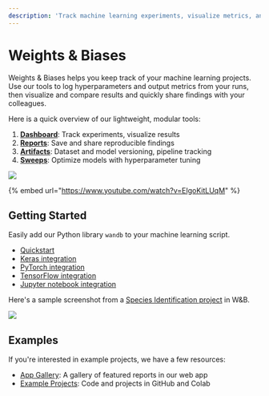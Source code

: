 ```yaml
---
description: 'Track machine learning experiments, visualize metrics, and share results'
---
```


# Weights & Biases

Weights & Biases helps you keep track of your machine learning projects. Use our tools to log hyperparameters and output metrics from your runs, then visualize and compare results and quickly share findings with your colleagues. 

Here is a quick overview of our lightweight, modular tools:

1. [**Dashboard**](app/): Track experiments, visualize results
2. [**Reports**](reports.md): Save and share reproducible findings
3. [**Artifacts**](artifacts/): Dataset and model versioning, pipeline tracking
4. [**Sweeps**](sweeps/): Optimize models with hyperparameter tuning

![](.gitbook/assets/workflow-june-2020-v1.png)

{% embed url="https://www.youtube.com/watch?v=EIgoKitLUqM" %}



## Getting Started

Easily add our Python library `wandb` to your machine learning script.

* [Quickstart](quickstart.md)
* [Keras integration](integrations/keras.md)
* [PyTorch integration](integrations/pytorch.md)
* [TensorFlow integration](integrations/tensorflow.md)
* [Jupyter notebook integration](integrations/jupyter.md)

Here's a sample screenshot from a [Species Identification project](https://app.wandb.ai/stacey/curr_learn/reports?view=stacey%2FSpecies%20Identification) in W&B.

![](.gitbook/assets/screen-shot-2020-08-07-at-1.16.16-pm.png)

## Examples

If you're interested in example projects, we have a few resources:

* [App Gallery](https://app.wandb.ai/gallery): A gallery of featured reports in our web app
* [Example Projects](examples.md): Code and projects in GitHub and Colab

